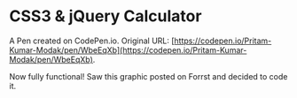 # CSS3 & jQuery Calculator

A Pen created on CodePen.io. Original URL: [https://codepen.io/Pritam-Kumar-Modak/pen/WbeEqXb](https://codepen.io/Pritam-Kumar-Modak/pen/WbeEqXb).

Now fully functional! 
Saw this graphic posted on Forrst and decided to code it.
